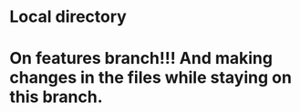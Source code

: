 # Local directory
# On features branch!!! And making changes in the files while staying on this branch.
